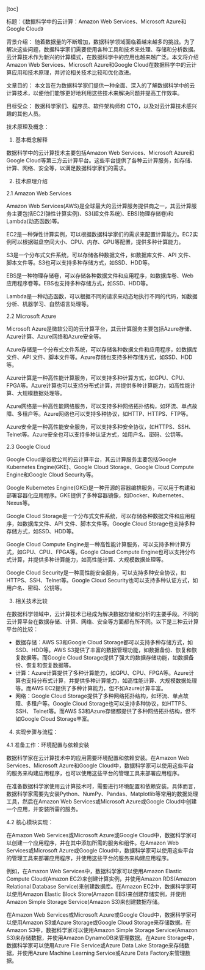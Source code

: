 
[toc]                    
                
                
标题：《数据科学中的云计算：Amazon Web Services、Microsoft Azure和Google Cloud》

背景介绍：
随着数据量的不断增加，数据科学领域面临着越来越多的挑战。为了解决这些问题，数据科学家们需要使用各种工具和技术来处理、存储和分析数据。云计算技术作为新兴的计算模式，在数据科学中的应用也越来越广泛。本文将介绍Amazon Web Services、Microsoft Azure和Google Cloud在数据科学中的云计算应用和技术原理，并讨论相关技术比较和优化改进。

文章目的：
本文旨在为数据科学家们提供一种全面、深入的了解数据科学中的云计算技术，以便他们能够更好地利用这些技术来解决问题并提高工作效率。

目标受众：
数据科学家们、程序员、软件架构师和 CTO，以及对云计算技术感兴趣的其他人员。

技术原理及概念：

1. 基本概念解释

数据科学中的云计算技术主要包括Amazon Web Services、Microsoft Azure和Google Cloud等第三方云计算平台。这些平台提供了各种云计算服务，如存储、计算、网络、安全等，以满足数据科学家们的需求。

2. 技术原理介绍

2.1 Amazon Web Services

Amazon Web Services(AWS)是全球最大的云计算服务提供商之一，其云计算服务主要包括EC2(弹性计算实例)、S3(超文件系统)、EBS(物理存储卷)和Lambda(动态函数)等。

EC2是一种弹性计算实例，可以根据数据科学家们的需求来配置计算能力。EC2实例可以根据磁盘空间大小、CPU、内存、GPU等配置，提供多种计算能力。

S3是一个分布式文件系统，可以存储各种数据文件，如数据库文件、API 文件、脚本文件等。S3也可以支持多种存储方式，如SSD、HDD等。

EBS是一种物理存储卷，可以存储各种数据文件和应用程序，如数据库卷、Web 应用程序卷等。EBS也支持多种存储方式，如SSD、HDD等。

Lambda是一种动态函数，可以根据不同的请求来动态地执行不同的代码，如数据分析、机器学习、自然语言处理等。

2.2 Microsoft Azure

Microsoft Azure是微软公司的云计算平台，其云计算服务主要包括Azure存储、Azure计算、Azure网络和Azure安全等。

Azure存储是一个分布式文件系统，可以存储各种数据文件和应用程序，如数据库文件、API 文件、脚本文件等。Azure存储也支持多种存储方式，如SSD、HDD等。

Azure计算是一种高性能计算服务，可以支持多种计算方式，如GPU、CPU、FPGA等。Azure计算也可以支持分布式计算，并提供多种计算能力，如高性能计算、大规模数据处理等。

Azure网络是一种高性能网络服务，可以支持多种网络拓扑结构，如环流、单点故障、多租户等。Azure网络也可以支持多种协议，如HTTP、HTTPS、FTP等。

Azure安全是一种高性能安全服务，可以支持多种安全协议，如HTTPS、SSH、Telnet等。Azure安全也可以支持多种认证方式，如用户名、密码、公钥等。

2.3 Google Cloud

Google Cloud是谷歌公司的云计算平台，其云计算服务主要包括Google Kubernetes Engine(GKE)、Google Cloud Storage、Google Cloud Compute Engine和Google Cloud Security等。

Google Kubernetes Engine(GKE)是一种开源的容器编排服务，可以用于构建和部署容器化应用程序。GKE提供了多种容器镜像，如Docker、Kubernetes、Nexus等。

Google Cloud Storage是一个分布式文件系统，可以存储各种数据文件和应用程序，如数据库文件、API 文件、脚本文件等。Google Cloud Storage也支持多种存储方式，如SSD、HDD等。

Google Cloud Compute Engine是一种高性能计算服务，可以支持多种计算方式，如GPU、CPU、FPGA等。Google Cloud Compute Engine也可以支持分布式计算，并提供多种计算能力，如高性能计算、大规模数据处理等。

Google Cloud Security是一种高性能安全服务，可以支持多种安全协议，如HTTPS、SSH、Telnet等。Google Cloud Security也可以支持多种认证方式，如用户名、密码、公钥等。

3. 相关技术比较

在数据科学领域中，云计算技术已经成为解决数据存储和分析的主要手段。不同的云计算平台在数据存储、计算、网络、安全等方面都有所不同。以下是三种云计算平台的比较：

* 数据存储：AWS S3和Google Cloud Storage都可以支持多种存储方式，如SSD、HDD等。AWS S3提供了丰富的数据管理功能，如数据备份、恢复和恢复数据等。而Google Cloud Storage提供了强大的数据存储功能，如数据备份、恢复和恢复数据等。
* 计算：Azure计算提供了多种计算能力，如GPU、CPU、FPGA等。Azure计算也支持分布式计算，并提供多种计算能力，如高性能计算、大规模数据处理等。而AWS EC2提供了多种计算能力，但不如Azure计算丰富。
* 网络：Google Cloud Storage提供了多种网络拓扑结构，如环流、单点故障、多租户等。Google Cloud Storage也可以支持多种协议，如HTTPS、SSH、 Telnet等。而AWS S3和Azure存储都提供了多种网络拓扑结构，但不如Google Cloud Storage丰富。

4. 实现步骤与流程：

4.1 准备工作：环境配置与依赖安装

数据科学家在云计算技术中的应用需要环境配置和依赖安装。在Amazon Web Services、Microsoft Azure和Google Cloud中，数据科学家可以使用这些平台的服务来构建应用程序，也可以使用这些平台的管理工具来部署应用程序。

在准备数据科学家使用云计算技术时，需要进行环境配置和依赖安装。具体而言，数据科学家需要先安装Python、NumPy、Pandas、Matplotlib等常用的数据处理工具，然后在Amazon Web Services或Microsoft Azure或Google Cloud中创建一个应用，并安装所需的服务。

4.2 核心模块实现：

在Amazon Web Services或Microsoft Azure或Google Cloud中，数据科学家可以创建一个应用程序，并在其中添加所需的服务和组件。在Amazon Web Services或Microsoft Azure或Google Cloud中，数据科学家可以使用这些平台的管理工具来部署应用程序，并使用这些平台的服务来构建应用程序。

例如，在Amazon Web Services中，数据科学家可以使用Amazon Elastic Compute Cloud(Amazon EC2)来创建计算实例，并使用Amazon RDS(Amazon Relational Database Service)来创建数据库。在Amazon EC2中，数据科学家可以使用Amazon Elastic Block Store(Amazon EBS)来创建存储实例，并使用Amazon Simple Storage Service(Amazon S3)来创建数据存储。

在Amazon Web Services或Microsoft Azure或Google Cloud中，数据科学家可以使用Amazon S3或Azure Storage或Google Cloud Storage来存储数据。在Amazon S3中，数据科学家可以使用Amazon Simple Storage Service(Amazon S3)来存储数据，并使用Amazon DynamoDB来管理数据。在Azure Storage中，数据科学家可以使用Azure File Service或Azure Data Lake Storage来存储数据，并使用Azure Machine Learning Service或Azure Data Factory来管理数据。

